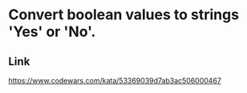
# Convert boolean values to strings 'Yes' or 'No'.

## Link

https://www.codewars.com/kata/53369039d7ab3ac506000467